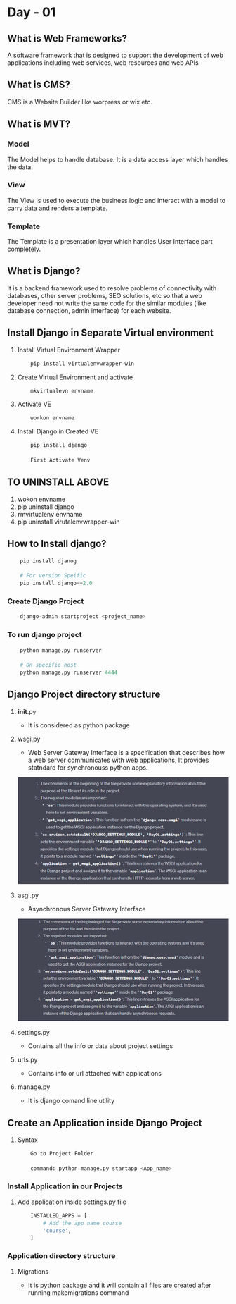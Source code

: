 # Day - 01

## What is Web Frameworks?

A software framework that is designed to support the development of web applications including web services, web resources and web APIs

## What is CMS?

CMS is a Website Builder like worpress or wix etc.

## What is MVT?

### Model

The Model helps to handle database. It is a data access layer which handles the data.

### View

The View is used to execute the business logic and interact with a model to carry data and renders a template.

### Template

The Template is a presentation layer which handles User Interface part completely.

## What is Django?

It is a backend framework used to resolve problems of connectivity with databases, other server problems, SEO solutions, etc so that a web developer need not write the same code for the similar modules (like database connection, admin interface) for each website.

## Install Django in Separate Virtual environment

1. Install Virtual Environment Wrapper

    ```python
        pip install virtualenvwrapper-win
    ```

2. Create Virtual Environment and activate

    ```python
        mkvirtualevn envname
    ```

3. Activate VE

    ```python
        workon envname
    ```

4. Install Django in Created VE

    ```python
        pip install django 

        First Activate Venv
    ```

## TO UNINSTALL ABOVE

1. wokon envname
2. pip uninstall django
3. rmvirtualenv envname
4. pip uninstall virutalenvwrapper-win

## How to Install django?

```python
    pip install djanog
    
    # For version Speific
    pip install django==2.0
```

### Create Django Project

```python
    django-admin startproject <project_name>
```

### To run django project

```python
    python manage.py runserver

    # On specific host
    python manage.py runserver 4444
```

## Django Project directory structure

1. __init__.py
   - It is considered as python package

2. wsgi.py

   - Web Server Gateway Interface is a specification that describes how a web server communicates with web applications, It provides statndard for synchronouss python apps.

   ![Wsgi explain](./Notes%20Image/Screenshot%20(100).png)

3. asgi.py
   - Asynchronous Server Gateway Interface

   ![asgi explain](./Notes%20Image/Screenshot%20(99).png)

4. settings.py

   - Contains all the info or data about project settings

5. urls.py

   - Contains info or url attached with applications

6. manage.py

   - It is django comand line utility

## Create an Application inside Django Project

1. Syntax

    ```python
        Go to Project Folder

        command: python manage.py startapp <App_name>
    ```

### Install Application in our Projects

1. Add application inside settings.py file

    ```python
        INSTALLED_APPS = [
            # Add the app name course
            'course',
        ]
    ```

### Application directory structure

1. Migrations

   - It is python package and it will contain all files are created after running makemigrations command
